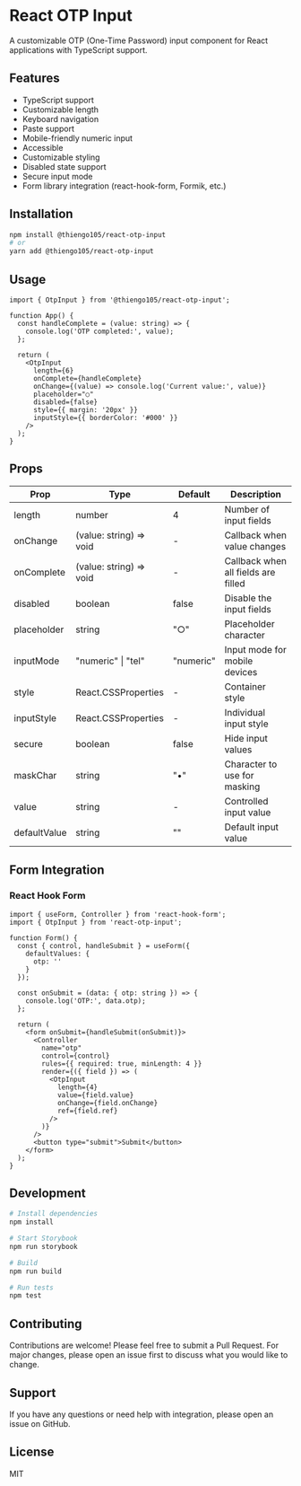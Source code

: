 # React OTP Input

A customizable OTP (One-Time Password) input component for React applications with TypeScript support.

## Features

- TypeScript support
- Customizable length
- Keyboard navigation
- Paste support
- Mobile-friendly numeric input
- Accessible
- Customizable styling
- Disabled state support
- Secure input mode
- Form library integration (react-hook-form, Formik, etc.)

## Installation

```bash
npm install @thiengo105/react-otp-input
# or
yarn add @thiengo105/react-otp-input
```

## Usage

```tsx
import { OtpInput } from '@thiengo105/react-otp-input';

function App() {
  const handleComplete = (value: string) => {
    console.log('OTP completed:', value);
  };

  return (
    <OtpInput
      length={6}
      onComplete={handleComplete}
      onChange={(value) => console.log('Current value:', value)}
      placeholder="○"
      disabled={false}
      style={{ margin: '20px' }}
      inputStyle={{ borderColor: '#000' }}
    />
  );
}
```

## Props

| Prop | Type | Default | Description |
|------|------|---------|-------------|
| length | number | 4 | Number of input fields |
| onChange | (value: string) => void | - | Callback when value changes |
| onComplete | (value: string) => void | - | Callback when all fields are filled |
| disabled | boolean | false | Disable the input fields |
| placeholder | string | "○" | Placeholder character |
| inputMode | "numeric" \| "tel" | "numeric" | Input mode for mobile devices |
| style | React.CSSProperties | - | Container style |
| inputStyle | React.CSSProperties | - | Individual input style |
| secure | boolean | false | Hide input values |
| maskChar | string | "•" | Character to use for masking |
| value | string | - | Controlled input value |
| defaultValue | string | "" | Default input value |

## Form Integration

### React Hook Form

```tsx
import { useForm, Controller } from 'react-hook-form';
import { OtpInput } from 'react-otp-input';

function Form() {
  const { control, handleSubmit } = useForm({
    defaultValues: {
      otp: ''
    }
  });

  const onSubmit = (data: { otp: string }) => {
    console.log('OTP:', data.otp);
  };

  return (
    <form onSubmit={handleSubmit(onSubmit)}>
      <Controller
        name="otp"
        control={control}
        rules={{ required: true, minLength: 4 }}
        render={({ field }) => (
          <OtpInput
            length={4}
            value={field.value}
            onChange={field.onChange}
            ref={field.ref}
          />
        )}
      />
      <button type="submit">Submit</button>
    </form>
  );
}
```

## Development

```bash
# Install dependencies
npm install

# Start Storybook
npm run storybook

# Build
npm run build

# Run tests
npm test
```

## Contributing

Contributions are welcome! Please feel free to submit a Pull Request. For major changes, please open an issue first to discuss what you would like to change.

## Support

If you have any questions or need help with integration, please open an issue on GitHub.

## License

MIT 